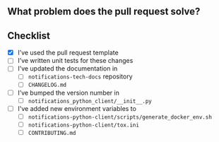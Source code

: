 <!--Thanks for contributing to GOV.UK Notify. Using this template to write your pull request message will help get it merged as soon as possible. -->

## What problem does the pull request solve?
<!--- Describe why you’re making this change -->

## Checklist

<!--- All of the following are normally needed. Don’t worry if you haven’t done them or don’t know how – someone from the Notify team will be able to help. -->
- [x] I’ve used the pull request template
- [ ] I’ve written unit tests for these changes
- [ ] I’ve updated the documentation in
  - [ ] `notifications-tech-docs` repository
  - [ ] `CHANGELOG.md`
- [ ] I’ve bumped the version number in
  - [ ] `notifications_python_client/__init__.py`
- [ ] I've added new environment variables to
  - [ ] `notifications-python-client/scripts/generate_docker_env.sh`
  - [ ] `notifications-python-client/tox.ini`
  - [ ] `CONTRIBUTING.md`
